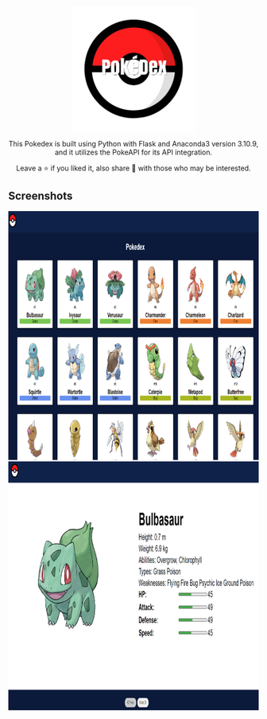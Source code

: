 <div align="center">
  <img src="static/images/pokeball.png" alt="Alt Text" width="250px" height="250px">
</div>

<div align="center">

This Pokedex is built using Python with Flask and Anaconda3 version 3.10.9, and it utilizes the PokeAPI for its API integration.

Leave a ⭐ if you liked it, also share 🔗 with those who may be interested.

</div>

## Screenshots

<img src="static\screenshots/1.png" alt="Alt Text" width="1000px" height="500px">
<img src="static\screenshots/2.png" alt="Alt Text" width="1000px" height="500px">
